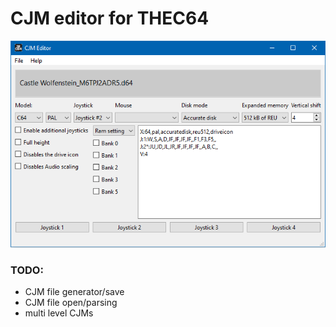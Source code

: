 # CJM editor for THEC64

![Sample screen](images/img1.png)

### TODO:

- CJM file generator/save
- CJM file open/parsing
- multi level CJMs

